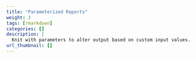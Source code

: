 ```yaml
---
title: "Parameterized Reports"
weight: 3
tags: [rmarkdown]
categories: []
description: | 
  Knit with parameters to alter output based on custom input values.
url_thumbnail: []
---
```

